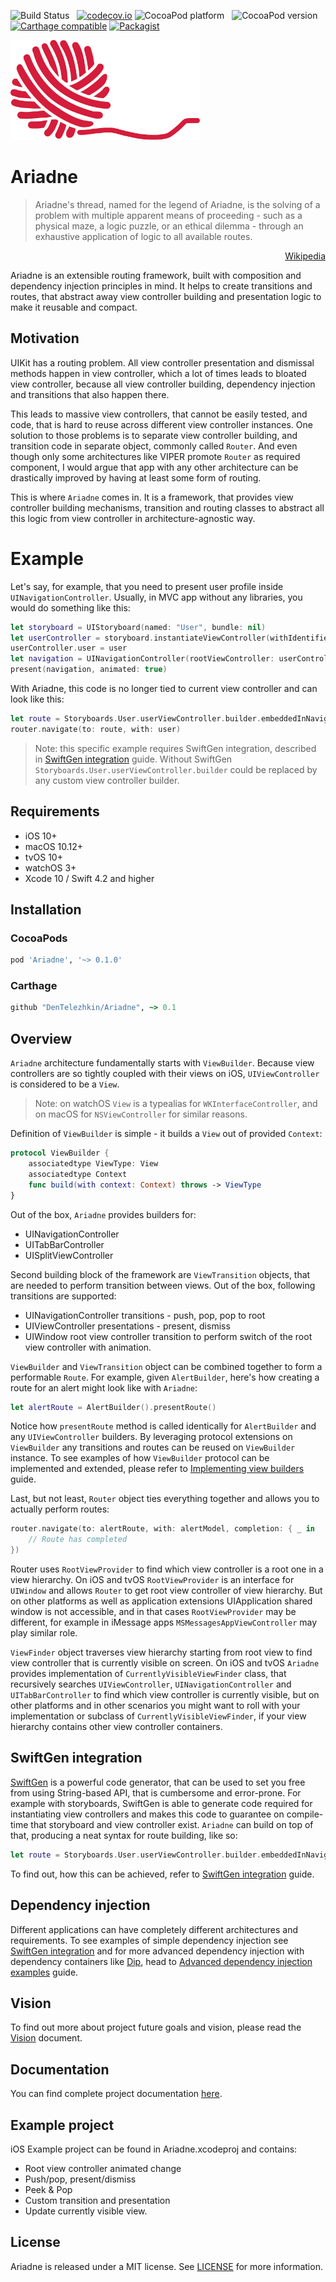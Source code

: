 ![Build Status](https://travis-ci.com/DenTelezhkin/Ariadne.svg?branch=master) &nbsp;
[![codecov.io](http://codecov.io/github/DenTelezhkin/Ariadne/coverage.svg?branch=master)](http://codecov.io/github/DenTelezhkin/Ariadne?branch=master)
![CocoaPod platform](https://cocoapod-badges.herokuapp.com/p/Ariadne/badge.svg) &nbsp;
![CocoaPod version](https://cocoapod-badges.herokuapp.com/v/Ariadne/badge.svg) &nbsp;
[![Carthage compatible](https://img.shields.io/badge/Carthage-compatible-4BC51D.svg?style=flat)](https://github.com/Carthage/Carthage)
[![Packagist](https://img.shields.io/packagist/l/doctrine/orm.svg)]()

<p align="left">
  <img height="160" src="https://github.com/DenTelezhkin/Ariadne/raw/master/logo.jpg" />
</p>

# Ariadne

> Ariadne's thread, named for the legend of Ariadne, is the solving of a problem with multiple apparent means of proceeding - such as a physical maze, a logic puzzle, or an ethical dilemma - through an exhaustive application of logic to all available routes.

<p align="right">
  <a href="https://en.wikipedia.org/wiki/Ariadne%27s_thread_(logic)">Wikipedia</a>
</p>


Ariadne is an extensible routing framework, built with composition and dependency injection principles in mind. It helps to create transitions and routes, that abstract away view controller building and presentation logic to make it reusable and compact.

## Motivation

UIKit has a routing problem. All view controller presentation and dismissal methods happen in view controller, which a lot of times leads to bloated view controller, because all view controller building, dependency injection and transitions that also happen there.

This leads to massive view controllers, that cannot be easily tested, and code, that is hard to reuse across different view controller instances. One solution to those problems is to separate view controller building, and transition code in separate object, commonly called `Router`. And even though only some architectures like VIPER promote `Router` as required component, I would argue that app with any other architecture can be drastically improved by having at least some form of routing.

This is where `Ariadne` comes in. It is a framework, that provides view controller building mechanisms, transition and routing classes to abstract all this logic from view controller in architecture-agnostic way.

# Example

Let's say, for example, that you need to present user profile inside `UINavigationController`. Usually, in MVC app without any libraries, you would do something like this:

```swift
let storyboard = UIStoryboard(named: "User", bundle: nil)
let userController = storyboard.instantiateViewController(withIdentifier: "UserViewController")
userController.user = user
let navigation = UINavigationController(rootViewController: userController)
present(navigation, animated: true)
```

With Ariadne, this code is no longer tied to current view controller and can look like this:

```swift
let route = Storyboards.User.userViewController.builder.embeddedInNavigation().presentRoute()
router.navigate(to: route, with: user)
```

> Note: this specific example requires SwiftGen integration, described in [SwiftGen integration](Guides/SwiftGen-integration.md) guide.
> Without SwiftGen `Storyboards.User.userViewController.builder` could be replaced by any custom view controller builder.

## Requirements

* iOS 10+
* macOS 10.12+
* tvOS 10+
* watchOS 3+
* Xcode 10 / Swift 4.2 and higher

## Installation

### CocoaPods

```ruby
pod 'Ariadne', '~> 0.1.0'
```

### Carthage

```ruby
github "DenTelezhkin/Ariadne", ~> 0.1
```

## Overview

`Ariadne` architecture fundamentally starts with `ViewBuilder`. Because view controllers are so tightly coupled with their views on iOS, `UIViewController` is considered to be a `View`.

> Note: on watchOS `View` is a typealias for `WKInterfaceController`, and on macOS for `NSViewController` for similar reasons.

Definition of `ViewBuilder` is simple - it builds a `View` out of provided `Context`:

```swift
protocol ViewBuilder {
    associatedtype ViewType: View
    associatedtype Context
    func build(with context: Context) throws -> ViewType
}
```

Out of the box, `Ariadne` provides builders for:

* UINavigationController
* UITabBarController
* UISplitViewController

Second building block of the framework are `ViewTransition` objects, that are needed to perform transition between views. Out of the box, following transitions are supported:

* UINavigationController transitions - push, pop, pop to root
* UIViewController presentations - present, dismiss
* UIWindow root view controller transition to perform switch of the root view controller with animation.

`ViewBuilder` and `ViewTransition` object can be combined together to form a performable `Route`. For example, given `AlertBuilder`, here's how creating a route for an alert might look like with `Ariadne`:

```swift
let alertRoute = AlertBuilder().presentRoute()
```

Notice how `presentRoute` method is called identically for `AlertBuilder` and any `UIViewController` builders. By leveraging protocol extensions on `ViewBuilder` any transitions and routes can be reused on `ViewBuilder` instance. To see examples of how `ViewBuilder` protocol can be implemented and extended, please refer to [Implementing view builders](Guides/Implementing-view-builders.md) guide.

Last, but not least, `Router` object ties everything together and allows you to actually perform routes:

```swift
router.navigate(to: alertRoute, with: alertModel, completion: { _ in
    // Route has completed
})
```

Router uses `RootViewProvider` to find which view controller is a root one in a view hierarchy. On iOS and tvOS `RootViewProvider` is an interface for `UIWindow` and allows `Router` to get root view controller of view hierarchy. But on other platforms as well as application extensions UIApplication shared window is not accessible, and in that cases `RootViewProvider` may be different, for example in iMessage apps `MSMessagesAppViewController` may play similar role.

`ViewFinder` object traverses view hierarchy starting from root view to find view controller that is currently visible on screen. On iOS and tvOS `Ariadne` provides implementation of `CurrentlyVisibleViewFinder` class, that recursively searches `UIViewController`, `UINavigationController` and `UITabBarController` to find which view controller is currently visible, but on other platforms and in other scenarios you might want to roll with your implementation or subclass of `CurrentlyVisibleViewFinder`, if your view hierarchy contains other view controller containers.

## SwiftGen integration

[SwiftGen][swiftgen] is a powerful code generator, that can be used to set you free from using String-based API, that is cumbersome and error-prone. For example with storyboards, SwiftGen is able to generate code required for instantiating view controllers and makes this code to guarantee on compile-time that storyboard and view controller exist. `Ariadne` can build on top of that, producing a neat syntax for route building, like so:

```swift
let route = Storyboards.User.userViewController.builder.embeddedInNavigation().presentRoute()
```

To find out, how this can be achieved, refer to [SwiftGen integration](Guides/SwiftGen-integration.md) guide.

## Dependency injection

Different applications can have completely different architectures and requirements. To see examples of simple dependency injection see [SwiftGen integration](Guides/SwiftGen-integration.md) and for more advanced dependency injection with dependency containers like [Dip][dip], head to [Advanced dependency injection examples](Guides/Advanced-dependency-injection.md) guide.

## Vision

To find out more about project future goals and vision, please read the [Vision](VISION.md) document.

## Documentation

You can find complete project documentation [here](https://dentelezhkin.github.io/Ariadne/).

## Example project

iOS Example project can be found in Ariadne.xcodeproj and contains:

* Root view controller animated change
* Push/pop, present/dismiss
* Peek & Pop
* Custom transition and presentation
* Update currently visible view.

## License

Ariadne is released under a MIT license. See [LICENSE](LICENSE) for more information.

[viper]: https://www.objc.io/issues/13-architecture/viper/
[swiftgen]: https://github.com/SwiftGen/SwiftGen
[dip]: https://github.com/AliSoftware/Dip

